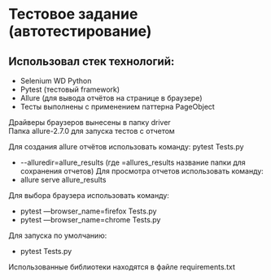 # Тестовое задание (автотестирование)

## Использовал стек технологий:
- Selenium WD Python
- Pytest (тестовый framework)
- Allure (для вывода отчётов на странице в браузере)
- Тесты выполнены с применением паттерна PageObject

Драйверы браузеров вынесены в папку driver
<br>Папка allure-2.7.0 для запуска тестов с отчетом

Для создания allure отчётов использовать команду:
pytest Tests.py 
- --alluredir=allure_results (где =allures_results название папки для сохранения отчетов)
Для просмотра отчетов использовать команду:
- allure serve allure_results

Для выбора браузера использовать команду:
- pytest —browser_name=firefox Tests.py
- pytest —browser_name=chrome Tests.py

Для запуска по умолчанию:
- pytest Tests.py

Использованные библиотеки находятся в файле requirements.txt 
